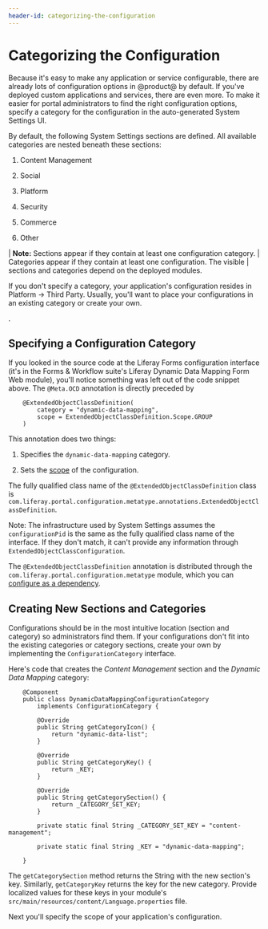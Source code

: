 ```yaml
---
header-id: categorizing-the-configuration
---
```


# Categorizing the Configuration

Because it's easy to make any application or service configurable, there are
already lots of configuration options in @product@ by default. If you've
deployed custom applications and services, there are even more. To make it
easier for portal administrators to find the right configuration options,
specify a category for the configuration in the auto-generated System Settings
UI.

<!-- Here's how the System Settings UI looks:

IMAGES NEED TO BE UPDATED WHEN UI STABILIZES ![Figure 1: Navigate to the Control Panel, click on *Configuration* and then
*System Settings*. You'll find five categories of configurations, including
Other. Click on any configuration to access a form through which the
configuration values can be updated.](../../images/system-settings-ui.png) -->

By default, the following System Settings sections are defined. All
available categories are nested beneath these sections:

1.  Content Management

2.  Social

3.  Platform

4.  Security 

5.  Commerce

6.  Other

| **Note:** Sections appear if they contain at least one configuration category.
| Categories appear if they contain at least one configuration. The visible
| sections and categories depend on the deployed modules.

If you don't specify a category, your application's configuration resides in
Platform &rarr; Third Party. Usually, you'll want to place your configurations
in an existing category or create your own.

<!-- Add Figure of Platform Third Party section when UI stabilizes -->.

## Specifying a Configuration Category

If you looked in the source code at the Liferay Forms configuration interface
(it's in the Forms & Workflow suite's Liferay Dynamic Data Mapping Form Web
module), you'll notice something was left out of the code snippet above. The
`@Meta.OCD` annotation is directly preceded by

        @ExtendedObjectClassDefinition(
            category = "dynamic-data-mapping",
            scope = ExtendedObjectClassDefinition.Scope.GROUP
        )

This annotation does two things:

1.  Specifies the `dynamic-data-mapping` category.

2.  Sets the 
    [scope](/docs/7-1/user/-/knowledge_base/u/system-settings#configuration-scope) 
    of the configuration.

The fully qualified class name of the `@ExtendedObjectClassDefinition` class is
`com.liferay.portal.configuration.metatype.annotations.ExtendedObjectClassDefinition`.

Note: The infrastructure used by System Settings assumes the `configurationPid`
is the same as the fully qualified class name of the interface. If they don't
match, it can't provide any information through
`ExtendedObjectClassConfiguration`.

The `@ExtendedObjectClassDefinition` annotation is distributed through the
`com.liferay.portal.configuration.metatype` module, which you can 
[configure as a dependency](/docs/7-1/tutorials/-/knowledge_base/t/configuring-dependencies). 

## Creating New Sections and Categories

Configurations should be in the most intuitive location (section and category)
so administrators find them. If your configurations don't fit into the existing
categories or category sections, create your own by implementing the
`ConfigurationCategory` interface.

Here's code that creates the *Content Management* section and the *Dynamic
Data Mapping* category:

        @Component
        public class DynamicDataMappingConfigurationCategory
            implements ConfigurationCategory {

            @Override
            public String getCategoryIcon() {
                return "dynamic-data-list";
            }

            @Override
            public String getCategoryKey() {
                return _KEY;
            }

            @Override
            public String getCategorySection() {
                return _CATEGORY_SET_KEY;
            }

            private static final String _CATEGORY_SET_KEY = "content-management";

            private static final String _KEY = "dynamic-data-mapping";

        }

The `getCategorySection` method returns the String with the new section's key.
Similarly, `getCategoryKey` returns the key for the new category. Provide
localized values for these keys in your module's
`src/main/resources/content/Language.properties` file.

Next you'll specify the scope of your application's configuration.
